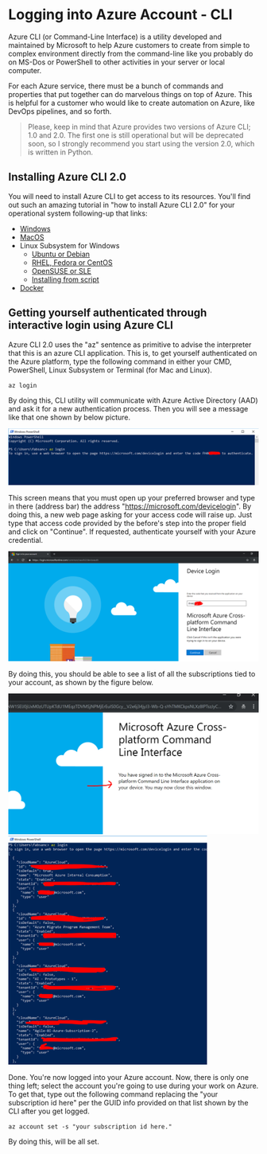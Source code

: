 # Logging into Azure Account - CLI

Azure CLI (or Command-Line Interface) is a utility developed and maintained by Microsoft to help Azure customers to create from simple to complex environment directly from the command-line like you probably do on MS-Dos or PowerShell to other activities in your server or local computer.

For each Azure service, there must be a bunch of commands and properties that put together can do marvelous things on top of Azure. This is helpful for a customer who would like to create automation on Azure, like DevOps pipelines, and so forth.

> Please, keep in mind that Azure provides two versions of Azure CLI; 1.0 and 2.0. The first one is still operational but will be deprecated soon, so I strongly recommend you start using the version 2.0, which is written in Python.

## Installing Azure CLI 2.0

You will need to install Azure CLI to get access to its resources. You'll find out such an amazing tutorial in "how to install Azure CLI 2.0" for your operational system following-up that links:

* [Windows](https://docs.microsoft.com/en-us/cli/azure/install-azure-cli-windows?view=azure-cli-latest)
* [MacOS](https://docs.microsoft.com/en-us/cli/azure/install-azure-cli-macos?view=azure-cli-latest)
* Linux Subsystem for Windows
    * [Ubuntu or Debian](https://docs.microsoft.com/en-us/cli/azure/install-azure-cli-apt?view=azure-cli-latest)
    * [RHEL, Fedora or CentOS](https://docs.microsoft.com/en-us/cli/azure/install-azure-cli-yum?view=azure-cli-latest)
    * [OpenSUSE or SLE](https://docs.microsoft.com/en-us/cli/azure/install-azure-cli-zypper?view=azure-cli-latest)
    * [Installing from script](https://docs.microsoft.com/en-us/cli/azure/install-azure-cli-linux?view=azure-cli-latest)
* [Docker](https://docs.microsoft.com/en-us/cli/azure/run-azure-cli-docker?view=azure-cli-latest)

## Getting yourself authenticated through interactive login using Azure CLI

Azure CLI 2.0 uses the "az" sentence as primitive to advise the interpreter that this is an azure CLI application. This is, to get yourself authenticated on the Azure platform, type the following command in either your CMD, PowerShell, Linux Subsystem or Terminal (for Mac and Linux).

```shell
az login
```

By doing this, CLI utility will communicate with Azure Active Directory (AAD) and ask it for a new authentication process. Then you will see a message like that one shown by below picture.

<img src="https://raw.githubusercontent.com/AzureForEducation/demo-azure101/master/images/azure-cli-interactive-login2.PNG" />

This screen means that you must open up your preferred browser and type in there (address bar) the address "https://microsoft.com/devicelogin". By doing this, a new web page asking for your access code will raise up. Just type that access code provided by the before's step into the proper field and click on "Continue". If requested, authenticate yourself with your Azure credential.

<img src="https://raw.githubusercontent.com/AzureForEducation/demo-azure101/master/images/authentication-cli-device.PNG" />

By doing this, you should be able to see a list of all the subscriptions tied to your account, as shown by the figure below.

<img src="https://raw.githubusercontent.com/AzureForEducation/demo-azure101/master/images/logged-cli-device.PNG" />

<img src="https://raw.githubusercontent.com/AzureForEducation/demo-azure101/master/images/logged-cli-device2.PNG" width="400" />

Done. You're now logged into your Azure account. Now, there is only one thing left; select the account you're going to use during your work on Azure. To get that, type out the following command replacing the "your subscription id here" per the GUID info provided on that list shown by the CLI after you get logged.

```shell
az account set -s "your subscription id here."
```

By doing this, will be all set.